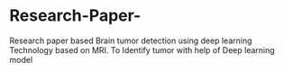 # Research-Paper-
Research paper based  Brain tumor detection using deep learning Technology based on MRI. To Identify tumor with help of Deep learning model
